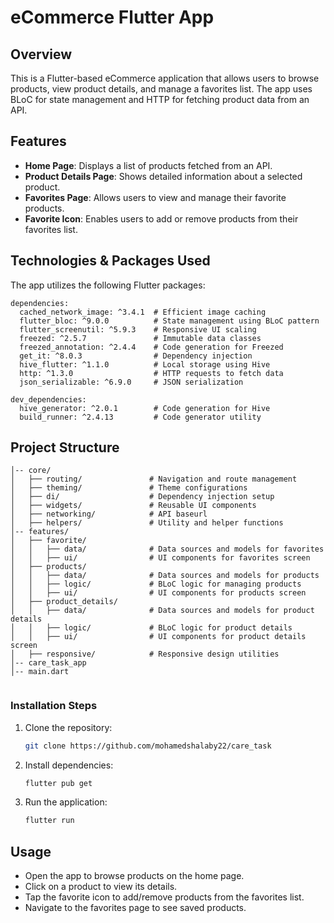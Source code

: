 # eCommerce Flutter App

## Overview
This is a Flutter-based eCommerce application that allows users to browse products, view product details, and manage a favorites list. The app uses BLoC for state management and HTTP for fetching product data from an API.

## Features
- **Home Page**: Displays a list of products fetched from an API.
- **Product Details Page**: Shows detailed information about a selected product.
- **Favorites Page**: Allows users to view and manage their favorite products.
- **Favorite Icon**: Enables users to add or remove products from their favorites list.

## Technologies & Packages Used
The app utilizes the following Flutter packages:

```
dependencies:
  cached_network_image: ^3.4.1  # Efficient image caching
  flutter_bloc: ^9.0.0          # State management using BLoC pattern
  flutter_screenutil: ^5.9.3    # Responsive UI scaling
  freezed: ^2.5.7               # Immutable data classes
  freezed_annotation: ^2.4.4    # Code generation for Freezed
  get_it: ^8.0.3                # Dependency injection
  hive_flutter: ^1.1.0          # Local storage using Hive
  http: ^1.3.0                  # HTTP requests to fetch data
  json_serializable: ^6.9.0     # JSON serialization

dev_dependencies:
  hive_generator: ^2.0.1        # Code generation for Hive
  build_runner: ^2.4.13         # Code generator utility

```

## Project Structure
```
│-- core/
│   ├── routing/               # Navigation and route management
│   ├── theming/               # Theme configurations
│   ├── di/                    # Dependency injection setup
│   ├── widgets/               # Reusable UI components
│   ├── networking/            # API baseurl
│   ├── helpers/               # Utility and helper functions
│-- features/
│   ├── favorite/
│   │   ├── data/              # Data sources and models for favorites
│   │   ├── ui/                # UI components for favorites screen
│   ├── products/
│   │   ├── data/              # Data sources and models for products
│   │   ├── logic/             # BLoC logic for managing products
│   │   ├── ui/                # UI components for products screen
│   ├── product_details/
│   │   ├── data/              # Data sources and models for product details
│   │   ├── logic/             # BLoC logic for product details
│   │   ├── ui/                # UI components for product details screen
│   ├── responsive/            # Responsive design utilities
│-- care_task_app
│-- main.dart            
       
```


### Installation Steps
1. Clone the repository:
   ```sh
   git clone https://github.com/mohamedshalaby22/care_task
   ```
2. Install dependencies:
   ```sh
   flutter pub get
   ```
3. Run the application:
   ```sh
   flutter run
   ```

## Usage
- Open the app to browse products on the home page.
- Click on a product to view its details.
- Tap the favorite icon to add/remove products from the favorites list.
- Navigate to the favorites page to see saved products.

